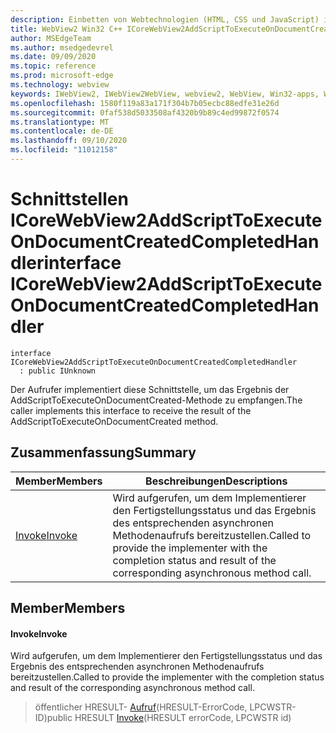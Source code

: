 ```yaml
---
description: Einbetten von Webtechnologien (HTML, CSS und JavaScript) in ihre systemeigenen Anwendungen mit dem Microsoft Edge WebView2-Steuerelement
title: WebView2 Win32 C++ ICoreWebView2AddScriptToExecuteOnDocumentCreatedCompletedHandler
author: MSEdgeTeam
ms.author: msedgedevrel
ms.date: 09/09/2020
ms.topic: reference
ms.prod: microsoft-edge
ms.technology: webview
keywords: IWebView2, IWebView2WebView, webview2, WebView, Win32-apps, Win32, Edge, ICoreWebView2, ICoreWebView2Controller, Browser-Steuerelement, Edge-HTML, ICoreWebView2AddScriptToExecuteOnDocumentCreatedCompletedHandler
ms.openlocfilehash: 1580f119a83a171f304b7b05ecbc88edfe31e26d
ms.sourcegitcommit: 0faf538d5033508af4320b9b89c4ed99872f0574
ms.translationtype: MT
ms.contentlocale: de-DE
ms.lasthandoff: 09/10/2020
ms.locfileid: "11012158"
---
```

# <span data-ttu-id="3b834-104">Schnittstellen ICoreWebView2AddScriptToExecuteOnDocumentCreatedCompletedHandler</span><span class="sxs-lookup"><span data-stu-id="3b834-104">interface ICoreWebView2AddScriptToExecuteOnDocumentCreatedCompletedHandler</span></span> 

```
interface ICoreWebView2AddScriptToExecuteOnDocumentCreatedCompletedHandler
  : public IUnknown
```

<span data-ttu-id="3b834-105">Der Aufrufer implementiert diese Schnittstelle, um das Ergebnis der AddScriptToExecuteOnDocumentCreated-Methode zu empfangen.</span><span class="sxs-lookup"><span data-stu-id="3b834-105">The caller implements this interface to receive the result of the AddScriptToExecuteOnDocumentCreated method.</span></span>

## <span data-ttu-id="3b834-106">Zusammenfassung</span><span class="sxs-lookup"><span data-stu-id="3b834-106">Summary</span></span>

 <span data-ttu-id="3b834-107">Member</span><span class="sxs-lookup"><span data-stu-id="3b834-107">Members</span></span>                        | <span data-ttu-id="3b834-108">Beschreibungen</span><span class="sxs-lookup"><span data-stu-id="3b834-108">Descriptions</span></span>
--------------------------------|---------------------------------------------
[<span data-ttu-id="3b834-109">Invoke</span><span class="sxs-lookup"><span data-stu-id="3b834-109">Invoke</span></span>](#invoke) | <span data-ttu-id="3b834-110">Wird aufgerufen, um dem Implementierer den Fertigstellungsstatus und das Ergebnis des entsprechenden asynchronen Methodenaufrufs bereitzustellen.</span><span class="sxs-lookup"><span data-stu-id="3b834-110">Called to provide the implementer with the completion status and result of the corresponding asynchronous method call.</span></span>

## <span data-ttu-id="3b834-111">Member</span><span class="sxs-lookup"><span data-stu-id="3b834-111">Members</span></span>

#### <span data-ttu-id="3b834-112">Invoke</span><span class="sxs-lookup"><span data-stu-id="3b834-112">Invoke</span></span> 

<span data-ttu-id="3b834-113">Wird aufgerufen, um dem Implementierer den Fertigstellungsstatus und das Ergebnis des entsprechenden asynchronen Methodenaufrufs bereitzustellen.</span><span class="sxs-lookup"><span data-stu-id="3b834-113">Called to provide the implementer with the completion status and result of the corresponding asynchronous method call.</span></span>

> <span data-ttu-id="3b834-114">öffentlicher HRESULT- [Aufruf](#invoke)(HRESULT-ErrorCode, LPCWSTR-ID)</span><span class="sxs-lookup"><span data-stu-id="3b834-114">public HRESULT [Invoke](#invoke)(HRESULT errorCode, LPCWSTR id)</span></span>

